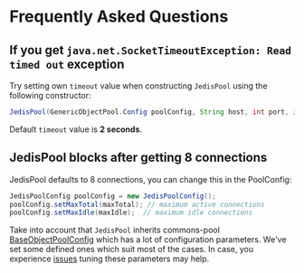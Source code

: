 # Frequently Asked Questions

## If you get `java.net.SocketTimeoutException: Read timed out` exception

Try setting own `timeout` value when constructing `JedisPool` using the following constructor:
```java
JedisPool(GenericObjectPool.Config poolConfig, String host, int port, int timeout)
```

Default `timeout` value is **2 seconds**.

## JedisPool blocks after getting 8 connections

JedisPool defaults to 8 connections, you can change this in the PoolConfig:

```java
JedisPoolConfig poolConfig = new JedisPoolConfig();
poolConfig.setMaxTotal(maxTotal); // maximum active connections
poolConfig.setMaxIdle(maxIdle);  // maximum idle connections
```

Take into account that `JedisPool` inherits commons-pool [BaseObjectPoolConfig](https://commons.apache.org/proper/commons-pool/api-2.3/org/apache/commons/pool2/impl/BaseObjectPoolConfig.html) which has a lot of configuration parameters. 
We've set some defined ones which suit most of the cases. In case, you experience [issues](https://github.com/xetorthio/jedis/issues?utf8=%E2%9C%93&q=is%3Aissue+is%3Aopen+JedisPool) tuning these parameters may help.